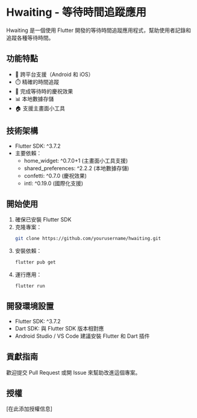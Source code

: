 # Hwaiting - 等待時間追蹤應用

Hwaiting 是一個使用 Flutter 開發的等待時間追蹤應用程式，幫助使用者記錄和追蹤各種等待時間。

## 功能特點

- 📱 跨平台支援（Android 和 iOS）
- ⏱️ 精確的時間追蹤
- 🎉 完成等待時的慶祝效果
- 📊 本地數據存儲
- 🏠 支援主畫面小工具

## 技術架構

- Flutter SDK: ^3.7.2
- 主要依賴：
  - home_widget: ^0.7.0+1 (主畫面小工具支援)
  - shared_preferences: ^2.2.2 (本地數據存儲)
  - confetti: ^0.7.0 (慶祝效果)
  - intl: ^0.19.0 (國際化支援)

## 開始使用

1. 確保已安裝 Flutter SDK
2. 克隆專案：
   ```bash
   git clone https://github.com/yourusername/hwaiting.git
   ```
3. 安裝依賴：
   ```bash
   flutter pub get
   ```
4. 運行應用：
   ```bash
   flutter run
   ```

## 開發環境設置

- Flutter SDK: ^3.7.2
- Dart SDK: 與 Flutter SDK 版本相對應
- Android Studio / VS Code 建議安裝 Flutter 和 Dart 插件

## 貢獻指南

歡迎提交 Pull Request 或開 Issue 來幫助改進這個專案。

## 授權

[在此添加授權信息]
